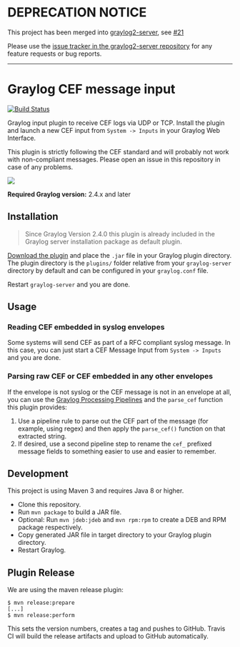 # DEPRECATION NOTICE

This project has been merged into [graylog2-server](https://github.com/Graylog2/graylog2-server), see [#21](https://github.com/Graylog2/graylog-plugin-cef/issues/21)

Please use the [issue tracker in the graylog2-server repository](https://github.com/Graylog2/graylog2-server/issues) for any feature requests or bug reports.

----

# Graylog CEF message input

[![Build Status](https://travis-ci.org/Graylog2/graylog-plugin-cef.svg?branch=master)](https://travis-ci.org/Graylog2/graylog-plugin-cef)

Graylog input plugin to receive CEF logs via UDP or TCP. Install the plugin and launch a new CEF input from `System -> Inputs` in your Graylog Web Interface.

This plugin is strictly following the CEF standard and will probably not work with non-compliant messages. Please open an issue in this repository in case of any problems.

![](https://github.com/Graylog2/graylog-plugin-cef/blob/master/screenshot.png)

**Required Graylog version:** 2.4.x and later

## Installation
> Since Graylog Version 2.4.0 this plugin is already included in the Graylog server installation package as default plugin.

[Download the plugin](https://github.com/Graylog2/graylog-plugin-cef/releases)
and place the `.jar` file in your Graylog plugin directory. The plugin directory
is the `plugins/` folder relative from your `graylog-server` directory by default
and can be configured in your `graylog.conf` file.

Restart `graylog-server` and you are done.

## Usage

### Reading CEF embedded in syslog envelopes

Some systems will send CEF as part of a RFC compliant syslog message. In this case, you can just start a CEF Message Input from `System -> Inputs` and you are done.

### Parsing raw CEF or CEF embedded in any other envelopes

If the envelope is not syslog or the CEF message is not in an envelope at all, you can use the [Graylog Processing Pipelines](http://docs.graylog.org/en/latest/pages/pipelines.html) and the `parse_cef` function this plugin provides:

1. Use a pipeline rule to parse out the CEF part of the message (for example, using regex) and then apply the `parse_cef()` function on that extracted string.
1. If desired, use a second pipeline step to rename the `cef_` prefixed message fields to something easier to use and easier to remember.

## Development

This project is using Maven 3 and requires Java 8 or higher.

* Clone this repository.
* Run `mvn package` to build a JAR file.
* Optional: Run `mvn jdeb:jdeb` and `mvn rpm:rpm` to create a DEB and RPM package respectively.
* Copy generated JAR file in target directory to your Graylog plugin directory.
* Restart Graylog.

## Plugin Release

We are using the maven release plugin:

```
$ mvn release:prepare
[...]
$ mvn release:perform
```

This sets the version numbers, creates a tag and pushes to GitHub. Travis CI will build the release artifacts and upload to GitHub automatically.
